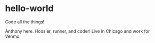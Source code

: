 # hello-world

Code all the things!

Anthony here.  Hoosier, runner, and coder!  Live in Chicago and work for Venmo.
